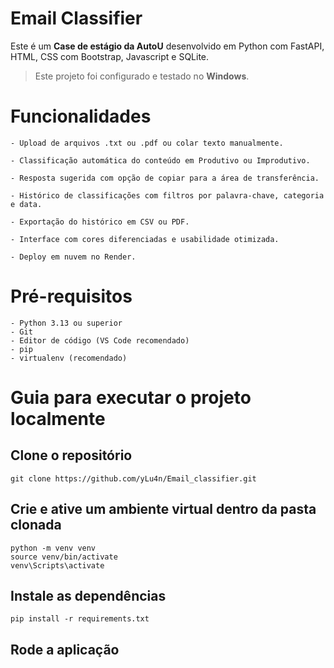 # Email Classifier

Este é um **Case de estágio da AutoU** desenvolvido em Python com FastAPI, HTML, CSS com Bootstrap, Javascript e SQLite.

> Este projeto foi configurado e testado no **Windows**.

# Funcionalidades

    - Upload de arquivos .txt ou .pdf ou colar texto manualmente.

    - Classificação automática do conteúdo em Produtivo ou Improdutivo.

    - Resposta sugerida com opção de copiar para a área de transferência.

    - Histórico de classificações com filtros por palavra-chave, categoria e data.

    - Exportação do histórico em CSV ou PDF.

    - Interface com cores diferenciadas e usabilidade otimizada.

    - Deploy em nuvem no Render.

# Pré-requisitos

    - Python 3.13 ou superior
    - Git
    - Editor de código (VS Code recomendado)
    - pip 
    - virtualenv (recomendado)

# Guia para executar o projeto localmente

## Clone o repositório
    git clone https://github.com/yLu4n/Email_classifier.git

## Crie e ative um ambiente virtual dentro da pasta clonada
    python -m venv venv
    source venv/bin/activate
    venv\Scripts\activate

## Instale as dependências
    pip install -r requirements.txt

## Rode a aplicação